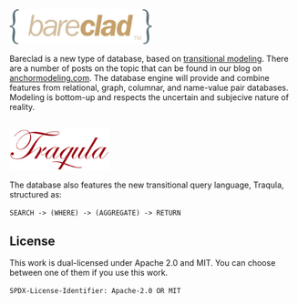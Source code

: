 <img src="https://raw.githubusercontent.com/Roenbaeck/bareclad/master/bareclad.svg" width="250">

Bareclad is a new type of database, based on [transitional modeling](https://www.researchgate.net/publication/329352497_Modeling_Conflicting_Unreliable_and_Varying_Information "Transitional Modeling Paper"). 
There are a number of posts on the topic that can be found in our blog on [anchormodeling.com](http://www.anchormodeling.com/tag/transitional/). 
The database engine will provide and combine features from relational, graph, columnar, and name-value pair databases. 
Modeling is bottom-up and respects the uncertain and subjecive nature of reality.

<br/>

<img src="https://raw.githubusercontent.com/Roenbaeck/bareclad/master/Traqula.svg" width="175">

The database also features the new transitional query language, Traqula, structured as:

`SEARCH -> (WHERE) -> (AGGREGATE) -> RETURN`

## License

This work is dual-licensed under Apache 2.0 and MIT.
You can choose between one of them if you use this work.

`SPDX-License-Identifier: Apache-2.0 OR MIT`
